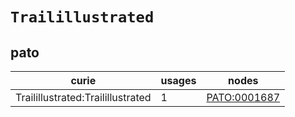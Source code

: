 # `Trailillustrated`

## pato

| curie                             |   usages | nodes                                               |
|-----------------------------------|----------|-----------------------------------------------------|
| Trailillustrated:Trailillustrated |        1 | [PATO:0001687](https://bioregistry.io/PATO:0001687) |

